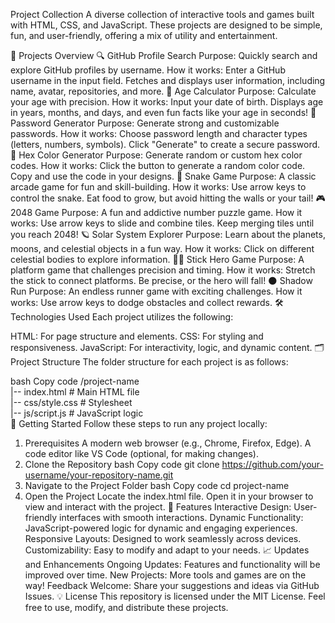 Project Collection
A diverse collection of interactive tools and games built with HTML, CSS, and JavaScript. These projects are designed to be simple, fun, and user-friendly, offering a mix of utility and entertainment.

📜 Projects Overview
🔍 GitHub Profile Search
Purpose: Quickly search and explore GitHub profiles by username.
How it works:
Enter a GitHub username in the input field.
Fetches and displays user information, including name, avatar, repositories, and more.
🧮 Age Calculator
Purpose: Calculate your age with precision.
How it works:
Input your date of birth.
Displays age in years, months, and days, and even fun facts like your age in seconds!
🔑 Password Generator
Purpose: Generate strong and customizable passwords.
How it works:
Choose password length and character types (letters, numbers, symbols).
Click "Generate" to create a secure password.
🎨 Hex Color Generator
Purpose: Generate random or custom hex color codes.
How it works:
Click the button to generate a random color code.
Copy and use the code in your designs.
🐍 Snake Game
Purpose: A classic arcade game for fun and skill-building.
How it works:
Use arrow keys to control the snake.
Eat food to grow, but avoid hitting the walls or your tail!
🎮 2048 Game
Purpose: A fun and addictive number puzzle game.
How it works:
Use arrow keys to slide and combine tiles.
Keep merging tiles until you reach 2048!
🪐 Solar System Explorer
Purpose: Learn about the planets, moons, and celestial objects in a fun way.
How it works:
Click on different celestial bodies to explore information.
🏃‍♂️ Stick Hero Game
Purpose: A platform game that challenges precision and timing.
How it works:
Stretch the stick to connect platforms.
Be precise, or the hero will fall!
🌑 Shadow Run
Purpose: An endless runner game with exciting challenges.
How it works:
Use arrow keys to dodge obstacles and collect rewards.
🛠️ Technologies Used
Each project utilizes the following:

HTML: For page structure and elements.
CSS: For styling and responsiveness.
JavaScript: For interactivity, logic, and dynamic content.
🗂️ Project Structure
The folder structure for each project is as follows:

bash
Copy code
/project-name  
  |-- index.html       # Main HTML file  
  |-- css/style.css    # Stylesheet  
  |-- js/script.js     # JavaScript logic  
🚀 Getting Started
Follow these steps to run any project locally:

1. Prerequisites
A modern web browser (e.g., Chrome, Firefox, Edge).
A code editor like VS Code (optional, for making changes).
2. Clone the Repository
bash
Copy code
git clone https://github.com/your-username/your-repository-name.git  
3. Navigate to the Project Folder
bash
Copy code
cd project-name  
4. Open the Project
Locate the index.html file.
Open it in your browser to view and interact with the project.
🎯 Features
Interactive Design: User-friendly interfaces with smooth interactions.
Dynamic Functionality: JavaScript-powered logic for dynamic and engaging experiences.
Responsive Layouts: Designed to work seamlessly across devices.
Customizability: Easy to modify and adapt to your needs.
📈 Updates and Enhancements
Ongoing Updates: Features and functionality will be improved over time.
New Projects: More tools and games are on the way!
Feedback Welcome: Share your suggestions and ideas via GitHub Issues.
💡 License
This repository is licensed under the MIT License. Feel free to use, modify, and distribute these projects.

